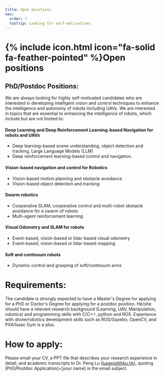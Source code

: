 ```yaml
---
title: Open positions
nav:
  order: 7
  tooltip: Looking for self-motivatives
---
```


# {% include icon.html icon="fa-solid fa-feather-pointed" %}Open positions

## PhD/Postdoc Positions:
We are always looking for highly self-motivated candidates who are interested in developing intelligent vision and control techniques to enhance the intelligence and autonomy of robots including UAVs. We are interested in topics that are essential to enhancing the intelligence of robots, which include but are not limited to:

#### Deep Learning and Deep Reinforcement Learning-based Navigation for robots and UAVs
- Deep learning-based scene understanding, object detection and tracking, Large Language Models (LLM)
- Deep reinforcement learning-based control and navigation.

#### Vision-based navigation and control for Robotics
- Vision-based motion planning and obstacle avoidance
- Vision-based object detection and tracking

#### Swarm robotics
- Cooperative SLAM, cooperative control and multi-robot obstacle avoidance for a swarm of robots
- Multi-agent reinforcement learning

#### Visual Odometry and SLAM for robots
- Event-based, vision-based or lidar-based visual odometry
- Event-based, vision-based or lidar-based mapping

#### Soft and continuum robots
- Dynamic control and grasping of soft/continuum arms


# Requirements:

The candidate is strongly expected to have a Master's Degree for applying for a PhD or Doctor's Degree for applying for a postdoc position. He/she should have a relevant research background (Learning, UAV, Manipulation, robotics) and programming skills with C/C++, python and ROS. Experience with drone/robotics development skills such as ROS/Gazebo, OpenCV, and PX4/Issac Gym is a plus. 

# How to apply:

Please email your CV, a PPT file that describes your research experience in detail, and academic transcripts to Dr. Peng Lu (lupeng@hku.hk), quoting [PhD/Postdoc Application]+[your name] in the email subject.
